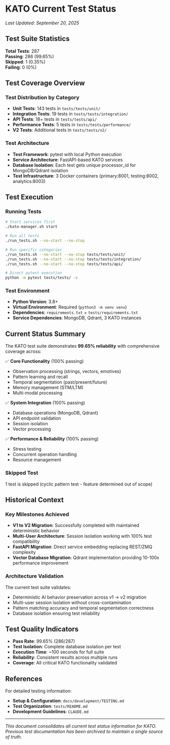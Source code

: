 # KATO Current Test Status

*Last Updated: September 20, 2025*

## Test Suite Statistics

**Total Tests**: 287  
**Passing**: 286 (99.65%)  
**Skipped**: 1 (0.35%)  
**Failing**: 0 (0%)

## Test Coverage Overview

### Test Distribution by Category
- **Unit Tests**: 143 tests in `tests/tests/unit/`
- **Integration Tests**: 19 tests in `tests/tests/integration/`
- **API Tests**: 18+ tests in `tests/tests/api/`
- **Performance Tests**: 5 tests in `tests/tests/performance/`
- **V2 Tests**: Additional tests in `tests/tests/v2/`

### Test Architecture
- **Test Framework**: pytest with local Python execution
- **Service Architecture**: FastAPI-based KATO services
- **Database Isolation**: Each test gets unique processor_id for MongoDB/Qdrant isolation
- **Test Infrastructure**: 3 Docker containers (primary:8001, testing:8002, analytics:8003)

## Test Execution

### Running Tests
```bash
# Start services first
./kato-manager.sh start

# Run all tests
./run_tests.sh --no-start --no-stop

# Run specific categories
./run_tests.sh --no-start --no-stop tests/tests/unit/
./run_tests.sh --no-start --no-stop tests/tests/integration/
./run_tests.sh --no-start --no-stop tests/tests/api/

# Direct pytest execution
python -m pytest tests/tests/ -v
```

### Test Environment
- **Python Version**: 3.8+
- **Virtual Environment**: Required (`python3 -m venv venv`)
- **Dependencies**: `requirements.txt` + `tests/requirements.txt`
- **Service Dependencies**: MongoDB, Qdrant, 3 KATO instances

## Current Status Summary

The KATO test suite demonstrates **99.65% reliability** with comprehensive coverage across:

✅ **Core Functionality** (100% passing)
- Observation processing (strings, vectors, emotives)
- Pattern learning and recall
- Temporal segmentation (past/present/future)
- Memory management (STM/LTM)
- Multi-modal processing

✅ **System Integration** (100% passing)
- Database operations (MongoDB, Qdrant)
- API endpoint validation
- Session isolation
- Vector processing

✅ **Performance & Reliability** (100% passing)
- Stress testing
- Concurrent operation handling
- Resource management

### Skipped Test
1 test is skipped (cyclic pattern test - feature determined out of scope)

## Historical Context

### Key Milestones Achieved
- **V1 to V2 Migration**: Successfully completed with maintained deterministic behavior
- **Multi-User Architecture**: Session isolation working with 100% test compatibility
- **FastAPI Migration**: Direct service embedding replacing REST/ZMQ complexity
- **Vector Database Migration**: Qdrant implementation providing 10-100x performance improvement

### Architecture Validation
The current test suite validates:
- Deterministic AI behavior preservation across v1 → v2 migration
- Multi-user session isolation without cross-contamination
- Pattern matching accuracy and temporal segmentation correctness
- Database isolation ensuring test reliability

## Test Quality Indicators

- **Pass Rate**: 99.65% (286/287)
- **Test Isolation**: Complete database isolation per test
- **Execution Time**: ~100 seconds for full suite
- **Reliability**: Consistent results across multiple runs
- **Coverage**: All critical KATO functionality validated

## References

For detailed testing information:
- **Setup & Configuration**: `docs/development/TESTING.md`
- **Test Organization**: `tests/README.md`
- **Development Guidelines**: `CLAUDE.md`

---

*This document consolidates all current test status information for KATO. Previous test documentation has been archived to maintain a single source of truth.*